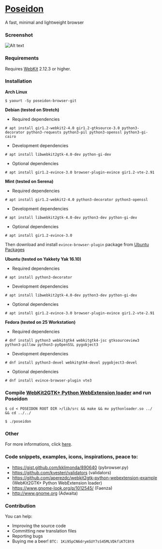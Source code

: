 # [Poseidon](https://sidus-dev.github.io/projects/poseidon/index.html)
A fast, minimal and lightweight browser

### Screenshot

![Alt text](https://sidus-dev.github.io/projects/poseidon/images/gscreenshot_2017-01-30-114314.png "Poseidon on Arch Linux")

### Requirements

Requires [WebKit](https://webkitgtk.org/) 2.12.3 or higher.

### Installation

**Arch Linux**

`$ yaourt -Sy poseidon-browser-git`

**Debian (tested on Stretch)**

* Required dependencies

`# apt install gir1.2-webkit2-4.0 gir1.2-gtksource-3.0 python3-decorator python3-requests python3-pil python3-openssl python3-gi-cairo`

* Development dependencies

`# apt install libwebkit2gtk-4.0-dev python-gi-dev`

* Optional dependencies

`# apt install gir1.2-evince-3.0 browser-plugin-evince gir1.2-vte-2.91`

**Mint (tested on Serena)**

* Required dependencies

`# apt install gir1.2-webkit2-4.0 python3-decorator python3-openssl`

* Development dependencies

`# apt install libwebkit2gtk-4.0-dev python3-dev python-gi-dev`

* Optional dependencies

`# apt install gir1.2-evince-3.0`

Then download and install `evince-browser-plugin` package from [Ubuntu Packages](http://packages.ubuntu.com/zesty/browser-plugin-evince)

**Ubuntu (tested on Yakkety Yak 16.10)**

* Required dependencies

`# apt install python3-decorator`

* Development dependencies

`# apt install libwebkit2gtk-4.0-dev python3-dev python-gi-dev`

* Optional dependencies

`# apt install gir1.2-evince-3.0 browser-plugin-evince gir1.2-vte-2.91`

**Fedora (tested on 25 Workstation)**

* Required dependencies

`# dnf install python3 webkitgtk4 webkitgtk4-jsc gtksourceview3 python3-pillow python3-pyOpenSSL pygobject3`

* Development dependencies

`# dnf install python3-devel webkitgtk4-devel pygobject3-devel`

* Optional dependencies

`# dnf install evince-browser-plugin vte3`

### Compile [WebKit2GTK+ Python WebExtension loader](https://github.com/aperezdc/webkit2gtk-python-webextension-example) and run Poseidon

`$ cd < POSEIDON ROOT DIR >/lib/src && make && mv pythonloader.so ../ && cd ../../`

`$ ./poseidon`

### Other

For more informations, click [here](https://sidus-dev.github.io/projects/poseidon/index.html).

### Code snippets, examples, icons, inspirations, peace to:

* https://gist.github.com/kklimonda/890640 (pybrowser.py)
* https://github.com/kvesteri/validators (validators)
* https://github.com/aperezdc/webkit2gtk-python-webextension-example (WebKit2GTK+ Python WebExtension loader)
* https://www.gnome-look.org/p/1012545/ (Faenza)
* http://www.gnome.org (Adwaita)

### Contribution

You can help:

* Improving the source code
* Committing new translation files
* Reporting bugs
* Buying me a beer! `BTC: 1Ki95pCN6drymSUY7sS45MLVDkfiKTC8t9`

